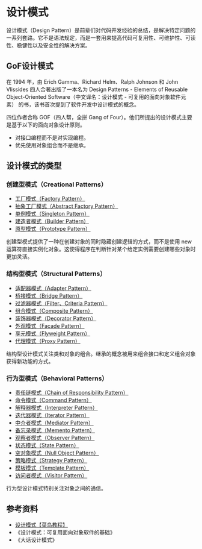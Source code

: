 # 设计模式

设计模式（Design Pattern）是前辈们对代码开发经验的总结，是解决特定问题的一系列套路。它不是语法规定，而是一套用来提高代码可复用性、可维护性、可读性、稳健性以及安全性的解决方案。
## GoF设计模式
在 1994 年，由 Erich Gamma、Richard Helm、Ralph Johnson 和 John Vlissides 四人合著出版了一本名为 Design Patterns - Elements of Reusable Object-Oriented Software（中文译名：设计模式 - 可复用的面向对象软件元素） 的书，该书首次提到了软件开发中设计模式的概念。

四位作者合称 GOF（四人帮，全拼 Gang of Four）。他们所提出的设计模式主要是基于以下的面向对象设计原则。
- 对接口编程而不是对实现编程。
- 优先使用对象组合而不是继承。

## 设计模式的类型

### 创建型模式（Creational Patterns）
- [工厂模式（Factory Pattern）](./CreationalPatterns/FactoryPattern.md)
- [抽象工厂模式（Abstract Factory Pattern）](./CreationalPatterns/AbstractFactoryPattern.md)
- [单例模式（Singleton Pattern）](./CreationalPatterns/SingletonPattern.md)
- [建造者模式（Builder Pattern）](./CreationalPatterns/BuilderPattern.md)
- [原型模式（Prototype Pattern）](./CreationalPatterns/PrototypePattern.md)

创建型模式提供了一种在创建对象的同时隐藏创建逻辑的方式，而不是使用 new 运算符直接实例化对象。这使得程序在判断针对某个给定实例需要创建哪些对象时更加灵活。

### 结构型模式（Structural Patterns）
- [适配器模式（Adapter Pattern）](./StructuralPatterns/AdapterPattern.md)
- [桥接模式（Bridge Pattern）](./StructuralPatterns/BridgePattern.md)
- [过滤器模式（Filter、Criteria Pattern）](./StructuralPatterns/CriteriaPattern.md)
- [组合模式（Composite Pattern）](./StructuralPatterns/CompositePattern.md)
- [装饰器模式（Decorator Pattern）](./StructuralPatterns/DecoratoPattern.md)
- [外观模式（Facade Pattern）](./StructuralPatterns/FacadePattern.md)
- [享元模式（Flyweight Pattern）](./StructuralPatterns/FlyweightPattern.md)
- [代理模式（Proxy Pattern）](./StructuralPatterns/ProxyPattern.md)

结构型设计模式关注类和对象的组合。继承的概念被用来组合接口和定义组合对象获得新功能的方式。
### 行为型模式（Behavioral Patterns）
- [责任链模式（Chain of Responsibility Pattern）](./BehavioralPatterns/.md)
- [命令模式（Command Pattern）](./BehavioralPatterns/.md)
- [解释器模式（Interpreter Pattern）](./BehavioralPatterns/.md)
- [迭代器模式（Iterator Pattern）](./BehavioralPatterns/.md)
- [中介者模式（Mediator Pattern）](./BehavioralPatterns/.md)
- [备忘录模式（Memento Pattern）](./BehavioralPatterns/.md)
- [观察者模式（Observer Pattern）](./BehavioralPatterns/ObserverPattern.md)
- [状态模式（State Pattern）](./BehavioralPatterns/StatePattern.md)
- [空对象模式（Null Object Pattern）](./BehavioralPatterns/NullObjectPattern.md)
- [策略模式（Strategy Pattern）](./BehavioralPatterns/StrategyPattern.md)
- [模板模式（Template Pattern）](./BehavioralPatterns/TemplatePattern.md)
- [访问者模式（Visitor Pattern）](./BehavioralPatterns/VisitorPattern.md)

行为型设计模式特别关注对象之间的通信。

## 参考资料
- [设计模式【菜鸟教程】](https://www.runoob.com/design-pattern/design-pattern-tutorial.html)
- 《设计模式：可复用面向对象软件的基础》
- 《大话设计模式》

